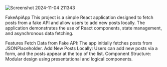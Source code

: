 ![Screenshot 2024-11-04 211343](https://github.com/user-attachments/assets/14f88d27-589d-4cdf-b539-7a584ea63830)

FakeApiApp
This project is a simple React application designed to fetch posts from a fake API and allow users to add new posts locally. The application demonstrates the use of React components, state management, and asynchronous data fetching.

Features
Fetch Data from Fake API: The app initially fetches posts from JSONPlaceholder.
Add New Posts Locally: Users can add new posts via a form, and the posts appear at the top of the list.
Component Structure: Modular design using presentational and logical components.
